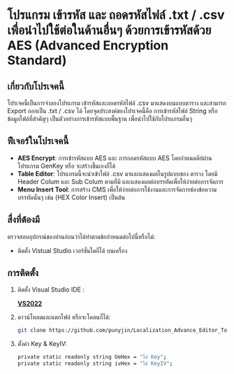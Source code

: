 # โปรแกรม เข้ารหัส และ ถอดรหัสไฟล์ .txt / .csv เพื่อนำไปใช้ต่อในด้านอื่นๆ ด้วยการเข้ารหัสด้วย AES (Advanced Encryption Standard)

## เกี่ยวกับโปรเจคนี้
โปรเจคนี้เป็นการจำลองโปรแกรม เข้ารหัสและถอดรหัสไฟล์ .csv มาแสดงบนแบบตาราง และสามารถ Export ออกเป็น .txt / .csv ได้
โดยจุดประสงค์ของโปรเจคนี้คือ การเข้ารหัสไฟล์ String หรือ ข้อมูลไฟล์ที่สำคัญๆ เป็นตัวอย่างการเข้ารหัสแบบพื้นฐาน เพื่อนำไปใช้กับโปรแกรมอื่นๆ

## ฟีเจอร์ในโปรเจคนี้ 
- **AES Encrypt**: การเข้ารหัสแบบ AES และ การถอดรหัสแบบ AES โดยกำหนดคีย์ผ่าน โปรแกรม GenKey หรือ จะสร้างขึ้นเองก็ได้
- **Table Editor**: โปรแกรมนี้จะนำเข้าไฟล์ .csv มาและแสดงผลในรูปแบบของ ตาราง โดยมี Header Colum และ Sub Colum ตามที่มี และแสดงผลต่อบรรทัดเพื่อให้ง่ายต่อการจัดการ
- **Menu Insert Tool**: การสร้าง CMS เพื่อให้ง่ายต่อการใช้งานและการจัดการช่องข้อความบรรทัดนั้นๆ เช่น (HEX Color Insert) เป็นต้น

## สื่งที่ต้องมี
ตรวจสอบอุปกรณ์ของท่านก่อนว่าได้ทำตามข้อกำหนดต่อไปนี้หรือไม่:
- ติดตั้ง Vistual Studio เวอร์ชั่นใดก็ได้ บนเครื่อง
  
## การติดตั้ง
1. ติดตั้ง Visual Studio IDE :
   
   **[VS2022](https://visualstudio.microsoft.com/vs/)**  
2. ดาวน์โหลดและแตกไฟล์ หรือจะโคลนก็ได้:
   ```bash
   git clone https://github.com/punyjin/Localization_Advance_Editor_Tool.git
   
3. ตั้งค่า Key & KeyIV:
   ```bash
   private static readonly string UeHex = "ใส่ Key";
   private static readonly string ivHex = "ใส่ KeyIV";
   
